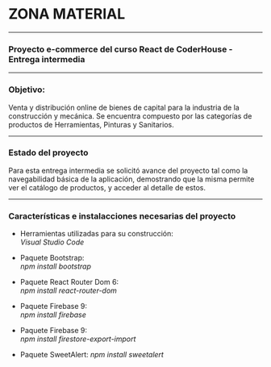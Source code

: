 # ZONA MATERIAL
------------
### Proyecto e-commerce del curso React de CoderHouse - Entrega intermedia
------------
### Objetivo: 

Venta y distribución online de bienes de capital para la industria de la construcción y mecánica. 
Se encuentra compuesto por las categorías de productos de Herramientas, Pinturas y Sanitarios.  

------------
### Estado del proyecto
Para esta entrega intermedia se solicitó avance del proyecto tal como la navegabilidad básica de la aplicación, demostrando que la misma permite ver el catálogo de productos, y acceder al detalle de estos.

------------
### Características e instalacciones necesarias del proyecto
- Herramientas utilizadas para su construcción:  
 *Visual Studio Code*

- Paquete Bootstrap:  
*npm install bootstrap*

- Paquete React Router Dom 6:  
*npm install react-router-dom*

- Paquete Firebase 9:  
*npm install firebase*

- Paquete Firebase 9:  
*npm install firestore-export-import*

- Paquete SweetAlert:
*npm install sweetalert*